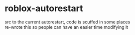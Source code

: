 # roblox-autorestart
src to the current autorestart, code is scuffed in some places <br>
re-wrote this so people can have an easier time modifying it <br>

